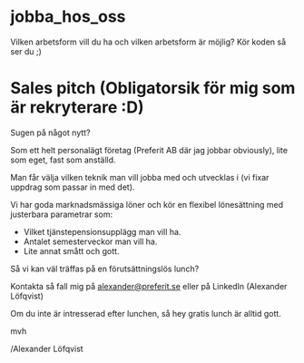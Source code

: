 # jobba_hos_oss
Vilken arbetsform vill du ha och vilken arbetsform är möjlig?
Kör koden så ser du ;)
# Sales pitch (Obligatorsik för mig som är rekryterare :D)
Sugen på något nytt?

Som ett helt personalägt företag (Preferit AB där jag jobbar obviously), lite som eget, fast som anställd.

Man får välja vilken teknik man vill jobba med och utvecklas i (vi fixar uppdrag som passar in med det).

Vi har goda marknadsmässiga löner och kör en flexibel lönesättning med justerbara parametrar som:
* Vilket tjänstepensionsupplägg man vill ha.
* Antalet semesterveckor man vill ha.
* Lite annat smått och gott.

Så vi kan väl träffas på en förutsättningslös lunch?

Kontakta så fall mig på alexander@preferit.se eller på LinkedIn (Alexander Löfqvist)

Om du inte är intresserad efter lunchen, så hey gratis lunch är alltid gott.

mvh

/Alexander Löfqvist
